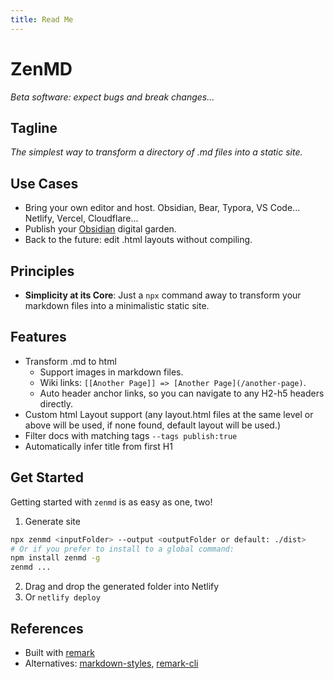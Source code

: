```yaml
---
title: Read Me
---
```

# ZenMD

_Beta software: expect bugs and break changes..._

## Tagline
_The simplest way to transform a directory of .md files into a static site._

## Use Cases
- Bring your own editor and host. Obsidian, Bear, Typora, VS Code... Netlify, Vercel, Cloudflare...
- Publish your [Obsidian](https://obsidian.md/) digital garden.
- Back to the future: edit .html layouts without compiling.

## Principles
- **Simplicity at its Core**: Just a `npx` command away to transform your markdown files into a minimalistic static site.

## Features
- Transform .md to html
  - Support images in markdown files.
  - Wiki links: `[[Another Page]] => [Another Page](/another-page)`.
  - Auto header anchor links, so you can navigate to any H2-h5 headers directly.
- Custom html Layout support (any layout.html files at the same level or above will be used, if none found, default layout will be used.)
- Filter docs with matching tags `--tags publish:true`
- Automatically infer title from first H1

## Get Started

Getting started with `zenmd` is as easy as one, two!

1. Generate site
  ```bash
  npx zenmd <inputFolder> --output <outputFolder or default: ./dist>
  # Or if you prefer to install to a global command:
  npm install zenmd -g
  zenmd ...
  ```
2. Drag and drop the generated folder into Netlify
2. Or `netlify deploy`

## References
- Built with [remark](https://github.com/remarkjs/remark)
- Alternatives: [markdown-styles](https://github.com/mixu/markdown-styles), [remark-cli](https://www.npmjs.com/package/remark-cli)